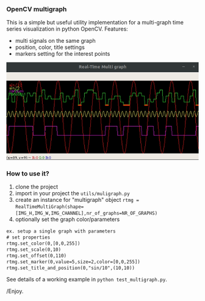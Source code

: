 ### OpenCV multigraph

This is a simple but useful utility implementation for a multi-graph time series visualization in python OpenCV. 
Features:
- multi signals on the same graph
- position, color, title settings
- markers setting for the interest points


<p align="center"> 
  <img src="info/multigraph.gif" alt="" width="600"></a>
</p>

### How to use it?

1. clone the project
2. import in your project the ```utils/muligraph.py```
3. create an instance for "multigraph" object ```rtmg = RealTimeMultiGraph(shape=[IMG_H,IMG_W,IMG_CHANNEL],nr_of_graphs=NR_OF_GRAPHS)```
4. optionally set the graph color/parameters
```
ex. setup a single graph with parameters
# set properties
rtmg.set_color(0,[0,0,255])
rtmg.set_scale(0,10)
rtmg.set_offset(0,110)
rtmg.set_marker(0,value=5,size=2,color=[0,0,255])
rtmg.set_title_and_position(0,"sin/10",(10,10))

```

See details of a working example in ```python test_multigraph.py```.

/Enjoy.